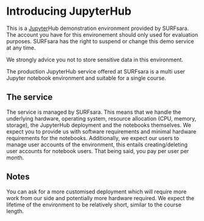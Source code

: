 # Introducing JupyterHub
This is a [Jupyter](https://jupyter.org/index.html)Hub demonstration environment provided by SURFsara. The account you have for this environement should only used for evaluation purposes. SURFsara has the right to suspend or change this demo service at any time.

We strongly advice you not to store sensitive data in this environment.

The production JupyterHub service offered at SURFsara is a multi user Jupyter notebook environment and suitable for a single course.

## The service
The service is managed by SURFsara. This means that we handle the underlying hardware, operating system, resource allocation (CPU, memory, storage), the JupyterHub deployment and the notebooks themselves. We expect you to provide us with software requirements and minimal hardware requirements for the notebooks. Additionally, we expect our users to manage user accounts of the environment, this entails creating/deleting user accounts for notebook users. That being said, you pay per user per month.

## Notes
You can ask for a more customised deployment which will require more work from our side and potentially more hardware required.
We expect the lifetime of the environment to be relatively short, similar to the course length.

